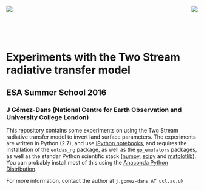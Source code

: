 <p><img src="http://www.esa.int/esalogo/images/logotype/img_colorlogo_darkblue.gif" scale="10%"  align="left" /> <img src="nceologo200.gif", align="right" /></p>
<p>&nbsp;</p>
<p>&nbsp;</p>
<p>&nbsp;</p>

# Experiments with the Two Stream radiative transfer model

## ESA Summer School 2016

### J Gómez-Dans (National Centre for Earth Observation and University College London)


This repository contains some experiments on using the Two Stream radiative transfer model to invert land surface parameters. The experiments are written in Python (2.7), and use [IPython notebooks](https://ipython.org/), and  requires the installation of the `eoldas_ng` package, as well as the `gp_emulators` packages, as well as the standar Python scientific stack ([numpy](http://numpy.org), [scipy](http://scipy.org) and [matplotlib](http://matplotlib.org)). You can probably install most of this using the [Anaconda Python Distribution](https://www.continuum.io/downloads).

For more information, contact the author at ``j.gomez-dans AT ucl.ac.uk``
